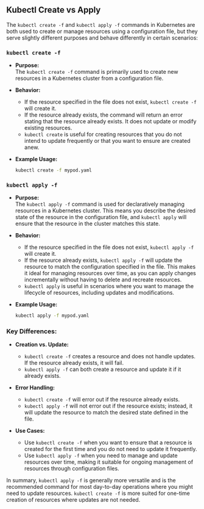 ## Kubectl Create vs Apply

The `kubectl create -f` and `kubectl apply -f` commands in Kubernetes are both used to create or manage resources using a configuration file, but they serve slightly different purposes and behave differently in certain scenarios:

### `kubectl create -f`
- **Purpose:**  
  The `kubectl create -f` command is primarily used to create new resources in a Kubernetes cluster from a configuration file.
  
- **Behavior:**  
  - If the resource specified in the file does not exist, `kubectl create -f` will create it.
  - If the resource already exists, the command will return an error stating that the resource already exists. It does not update or modify existing resources.
  - `kubectl create` is useful for creating resources that you do not intend to update frequently or that you want to ensure are created anew.

- **Example Usage:**
  ```bash
  kubectl create -f mypod.yaml
  ```

### `kubectl apply -f`
- **Purpose:**  
  The `kubectl apply -f` command is used for declaratively managing resources in a Kubernetes cluster. This means you describe the desired state of the resource in the configuration file, and `kubectl apply` will ensure that the resource in the cluster matches this state.
  
- **Behavior:**  
  - If the resource specified in the file does not exist, `kubectl apply -f` will create it.
  - If the resource already exists, `kubectl apply -f` will update the resource to match the configuration specified in the file. This makes it ideal for managing resources over time, as you can apply changes incrementally without having to delete and recreate resources.
  - `kubectl apply` is useful in scenarios where you want to manage the lifecycle of resources, including updates and modifications.

- **Example Usage:**
  ```bash
  kubectl apply -f mypod.yaml
  ```

### Key Differences:
- **Creation vs. Update:**  
  - `kubectl create -f` creates a resource and does not handle updates. If the resource already exists, it will fail.
  - `kubectl apply -f` can both create a resource and update it if it already exists.

- **Error Handling:**  
  - `kubectl create -f` will error out if the resource already exists.
  - `kubectl apply -f` will not error out if the resource exists; instead, it will update the resource to match the desired state defined in the file.

- **Use Cases:**  
  - Use `kubectl create -f` when you want to ensure that a resource is created for the first time and you do not need to update it frequently.
  - Use `kubectl apply -f` when you need to manage and update resources over time, making it suitable for ongoing management of resources through configuration files.

In summary, `kubectl apply -f` is generally more versatile and is the recommended command for most day-to-day operations where you might need to update resources. `kubectl create -f` is more suited for one-time creation of resources where updates are not needed.
